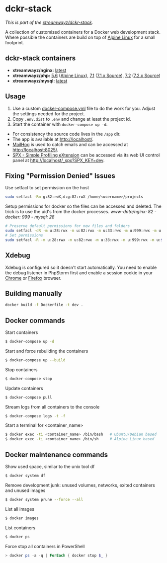 # dckr-stack

*This is part of the [xtreamwayz/dckr-stack](https://github.com/xtreamwayz/dckr-stack).*

A collection of customized containers for a Docker web development stack. Where possible the containers are build on top of [Alpine Linux](http://alpinelinux.org/) for a small footprint.

## dckr-stack containers

- **xtreamwayz/nginx:** [latest](https://github.com/xtreamwayz/dckr-stack/blob/master/nginx/Dockerfile)
- **xtreamwayz/php:** [5.6](https://github.com/xtreamwayz/dckr-stack/blob/master/php/5.6/Dockerfile) ([Alpine Linux](https://pkgs.alpinelinux.org/packages?name=php5*&branch=edge&arch=x86_64)), [7.1](https://github.com/xtreamwayz/dckr-stack/blob/master/php/7.1/Dockerfile) ([7.1.x Source](https://github.com/php/php-src/tree/PHP-7.1)), [7.2](https://github.com/xtreamwayz/dckr-stack/blob/master/php/7.2/Dockerfile) ([7.2.x Source](https://github.com/php/php-src/tree/PHP-7.2))
- **xtreamwayz/mysql:** [latest](https://github.com/xtreamwayz/dckr-stack/blob/master/mysql/Dockerfile)

## Usage

1. Use a custom [docker-compose.yml](docker-compose.yml) file to do the work for you. Adjust the settings needed for the project.
2. Copy `.env.dist` to `.env` and change at least the project id.
3. Start the container with `docker-compose up -d`.

- For consistency the source code lives in the `/app` dir.
- The app is available at [http://localhost/](http://localhost/).
- [MailHog](https://github.com/mailhog/MailHog) is used to catch emails and can be accessed at [http://localhost:8025/](http://localhost:8025/).
- [SPX - Simple Profiling eXtension](https://github.com/NoiseByNorthwest/php-spx) can be accessed via its web UI control panel at [http://localhost/_spx?SPX_KEY=dev](http://localhost/_spx?SPX_KEY=dev).

## Fixing "Permission Denied" Issues

Use setfacl to set permission on the host

```bash
sudo setfacl -Rm g:82:rwX,d:g:82:rwX /home/<username>/projects
```

Setup permissions for docker so the files can be accessed and deleted.
The trick is to use the uid's from the docker processes.
*www-data/nginx: 82 - docker: 999 - mysql: 28*

```bash
# Preserve default permissions for new files and folders
sudo setfacl -dR -m u:28:rwx -m u:82:rwx -m u:33:rwx -m u:999:rwx -m u:$(whoami):rwx data
# Set permissions
sudo setfacl -R -m u:28:rwx -m u:82:rwx -m u:33:rwx -m u:999:rwx -m u:$(whoami):rwx data
```

## Xdebug

Xdebug is configured so it doesn't start automatically. You need to enable the debug listener in PhpStorm first and enable a session cookie in your [Chrome](https://chrome.google.com/webstore/detail/xdebug-helper/eadndfjplgieldjbigjakmdgkmoaaaoc) or [Firefox](https://chrome.google.com/extensions/detail/eadndfjplgieldjbigjakmdgkmoaaaoc) browser.

## Building manually

```bash
docker build -f Dockerfile -t dev .
```

## Docker commands

Start containers
```bash
$ docker-compose up -d
```

Start and force rebuilding the containers
```bash
$ docker-compose up --build
```

Stop containers
```bash
$ docker-compose stop
```

Update containers
```bash
$ docker-compose pull
```

Stream logs from all containers to the console
```bash
$ docker-compose logs -t -f
```

Start a terminal for <container_name>
```bash
$ docker exec -ti <container_name> /bin/bash   # Ubuntu/Debian based
$ docker exec -ti <container_name> /bin/sh     # Alpine Linux based
```

## Docker maintenance commands

Show used space, similar to the unix tool df
```bash
$ docker system df
```

Remove development junk: unused volumes, networks, exited containers and unused images
```bash
$ docker system prune --force --all
```

List all images
```bash
$ docker images
```

List containers
```bash
$ docker ps
```

Force stop all containers in PowerShell
```powershell
> docker ps -a -q | ForEach { docker stop $_ }
```
